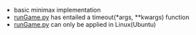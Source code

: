 - basic minimax implementation  
- [runGame.py](./runGame.py) has entailed a timeout(*args, **kwargs) function  
- [runGame.py](./runGame.py) can only be applied in Linux(Ubuntu)
